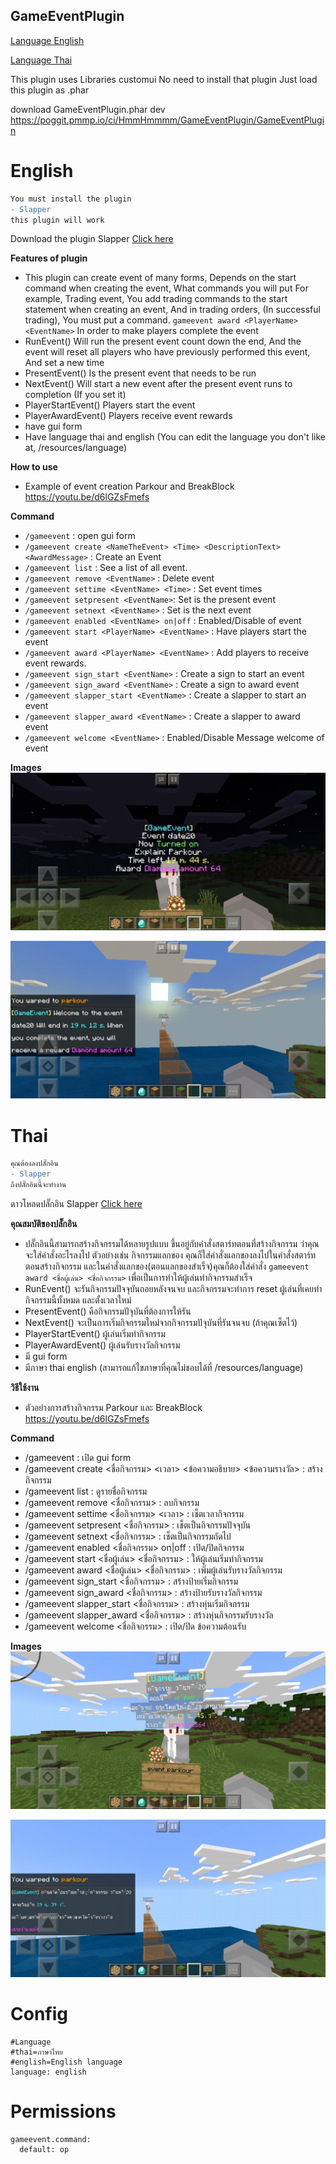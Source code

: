 ## GameEventPlugin


[Language English](#english)

[Language Thai](#thai)

This plugin uses Libraries customui No need to install that plugin
Just load this plugin as .phar

download GameEventPlugin.phar dev https://poggit.pmmp.io/ci/HmmHmmmm/GameEventPlugin/GameEventPlugin


# English

```diff
You must install the plugin
- Slapper
this plugin will work
```

Download the plugin Slapper [Click here](https://poggit.pmmp.io/p/slapper)


**Features of plugin**<br>
- This plugin can create event of many forms, Depends on the start command when creating the event, What commands you will put For example, Trading event, You add trading commands to the start statement when creating an event, And in trading orders, (In successful trading), You must put a command. `gameevent award <PlayerName> <EventName>` In order to make players complete the event
- RunEvent() Will run the present event count down the end, And the event will reset all players who have previously performed this event, And set a new time
- PresentEvent() Is the present event that needs to be run
- NextEvent() Will start a new event after the present event runs to completion (If you set it)
- PlayerStartEvent() Players start the event
- PlayerAwardEvent() Players receive event rewards
- have gui form
- Have language thai and english (You can edit the language you don't like at, /resources/language)


**How to use**<br>
- Example of event creation Parkour and BreakBlock https://youtu.be/d6lGZsFmefs

**Command**<br>
- `/gameevent` : open gui form
- `/gameevent create <NameTheEvent> <Time> <DescriptionText> <AwardMessage>` : Create an Event
- `/gameevent list` : See a list of all event.
- `/gameevent remove <EventName>` : Delete event
- `/gameevent settime <EventName> <Time>` : Set event times
- `/gameevent setpresent <EventName>`: Set is the present event
- `/gameevent setnext <EventName>` : Set is the next event
- `/gameevent enabled <EventName> on|off` : Enabled/Disable of event
- `/gameevent start <PlayerName> <EventName>` : Have players start the event
- `/gameevent award <PlayerName> <EventName>` : Add players to receive event rewards.
- `/gameevent sign_start <EventName>` : Create a sign to start an event
- `/gameevent sign_award <EventName>` : Create a sign to award event
- `/gameevent slapper_start <EventName>` : Create a slapper to start an event
- `/gameevent slapper_award <EventName>` : Create a slapper to award event
- `/gameevent welcome <EventName>` : Enabled/Disable Message welcome of event


**Images**<br>
![1](https://github.com/HmmHmmmm/GameEventPlugin/blob/master/images/3.1/1en.jpg)

![2](https://github.com/HmmHmmmm/GameEventPlugin/blob/master/images/3.1/2en.jpg)


# Thai

```diff
คุณต้องลงปลั๊กอิน
- Slapper
ถึงปลั๊กอินนี้จะทำงาน
```

ดาวโหลดปลั๊กอิน Slapper [Click here](https://poggit.pmmp.io/p/slapper)


**คุณสมบัติของปลั๊กอิน**<br>
- ปลั๊กอินนี้สามารถสร้างกิจกรรมได้หลายรูปแบบ ขึ้นอยู่กับคำสั่งสตาร์ทตอนที่สร้างกิจกรรม ว่าคุณจะใส่คำสั่งอะไรลงไป ตัวอย่างเช่น กิจกรรมแลกของ คุณก็ใส่คำสั่งแลกของลงไปในคำสั่งสตาร์ทตอนสร้างกิจกรรม และในคำสั่งแลกของ(ตอนแลกของสำเร็จ)คุณก็ต้องใส่คำสั่ง `gameevent award <ชื่อผู้เล่น> <ชื่อกิจกรรม>` เพื่อเป็นการทำให้ผู้เล่นทำกิจกรรมสำเร็จ
- RunEvent() จะรันกิจกรรมปัจจุบันถอยหลังจนจบ และกิจกรรมจะทำการ reset ผู้เล่นที่เคยทำกิจกรรมนี้ทั้งหมด และตั้งเวลาใหม่
- PresentEvent() คือกิจกรรมปัจุบันที่ต้องการให้รัน
- NextEvent() จะเป็นการเริ่มกิจกรรมใหม่จากกิจกรรมปัจุบันที่รันจนจบ (ถ้าคุณเซ็ตไว้)
- PlayerStartEvent() ผู้เล่นเริ่มทำกิจกรรม
- PlayerAwardEvent() ผู้เล่นรับรางวัลกิจกรรม
- มี gui form
- มีภาษา thai english (สามารถแก้ไขภาษาที่คุณไม่ชอบได้ที่ /resources/language)


**วิธีใช้งาน**<br>
- ตัวอย่างการสร้างกิจกรรม Parkour และ BreakBlock https://youtu.be/d6lGZsFmefs

**Command**<br>
- /gameevent : เปิด gui form
- /gameevent create <ชื่อกิจกรรม> <เวลา> <ข้อความอธิบาย> <ข้อความรางวัล> : สร้างกิจกรรม
- /gameevent list : ดูรายชื่อกิจกรรม
- /gameevent remove <ชื่อกิจกรรม> : ลบกิจกรรม
- /gameevent settime <ชื่อกิจกรรม> <เวลา> : เช็ตเวลากิจกรรม
- /gameevent setpresent <ชื่อกิจกรรม> : เช็ตเป็นกิจกรรมปัจจุบัน
- /gameevent setnext <ชื่อกิจกรรม> : เช็ตเป็นกิจกรรมถัดไป
- /gameevent enabled <ชื่อกิจกรรม> on|off : เปิด/ปิดกิจกรรม
- /gameevent start <ชื่อผู้เล่น> <ชื่อกิจกรรม> : ให้ผู้เล่นเริ่มทำกิจกรรม
- /gameevent award <ชื่อผู้เล่น> <ชื่อกิจกรรม> : เพิ่มผู้เล่นรับรางวัลกิจกรรม
- /gameevent sign_start <ชื่อกิจกรรม> : สร้างป้ายเริ่มกิจกรรม
- /gameevent sign_award <ชื่อกิจกรรม> : สร้างป้ายรับรางวัลกิจกรรม
- /gameevent slapper_start <ชื่อกิจกรรม> : สร้างหุ่นเริ่มกิจกรรม
- /gameevent slapper_award <ชื่อกิจกรรม> : สร้างหุ่นกิจกรรมรับรางวัล
- /gameevent welcome <ชื่อกิจกรรม> : เปิด/ปิด ข้อความต้อนรับ


**Images**<br>
![1](https://github.com/HmmHmmmm/GameEventPlugin/blob/master/images/3.1/1th.jpg)

![2](https://github.com/HmmHmmmm/GameEventPlugin/blob/master/images/3.1/2th.jpg)



# Config
```
#Language
#thai=ภาษาไทย
#english=English language
language: english
```
  

# Permissions
```
gameevent.command:
  default: op
```

